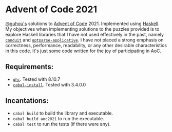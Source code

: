 # Advent of Code 2021

[@guhou's](https://guhou.dev/) solutions to
[Advent of Code](https://adventofcode.com/) 2021. Implemented using
[Haskell](https://www.haskell.org/). My objectives when implementing solutions
to the puzzles provided is to explore Haskell libraries that I have not used
effectively in the past, namely
[`conduit`](https://hackage.haskell.org/package/conduit) and
[`optparse-applicative`](https://hackage.haskell.org/package/optparse-applicative).
I have not placed a strong emphasis on correctness, performance, readability, or
any other desirable characteristics in this code. It's just some code written
for the joy of participating in AoC.

## Requirements:

- [`ghc`](https://www.haskell.org/ghc/). Tested with 8.10.7
- [`cabal-install`](https://cabal.readthedocs.io/). Tested with 3.4.0.0

## Incantations:

- `cabal build` to build the library and executable.
- `cabal build aoc2021` to run the executable.
- `cabal test` to run the tests (if there were any).
